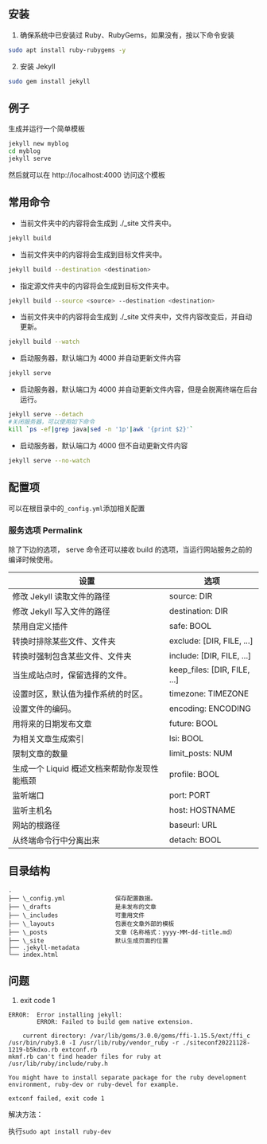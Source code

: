 ## 安装

1. 确保系统中已安装过 Ruby、RubyGems，如果没有，按以下命令安装

```bash
sudo apt install ruby-rubygems -y
```

2. 安装 Jekyll

```bash
sudo gem install jekyll
```

## 例子

生成并运行一个简单模板

```bash
jekyll new myblog
cd myblog
jekyll serve
```

然后就可以在 http://localhost:4000 访问这个模板

## 常用命令

- 当前文件夹中的内容将会生成到 ./\_site 文件夹中。

```bash
jekyll build
```

- 当前文件夹中的内容将会生成到目标文件夹<destination>中。

```bash
jekyll build --destination <destination>
```

- 指定源文件夹<source>中的内容将会生成到目标文件夹<destination>中。

```bash
jekyll build --source <source> --destination <destination>
```

- 当前文件夹中的内容将会生成到 ./\_site 文件夹中，文件内容改变后，并自动更新。

```bash
jekyll build --watch
```

- 启动服务器，默认端口为 4000 并自动更新文件内容

```bash
jekyll serve
```

- 启动服务器，默认端口为 4000 并自动更新文件内容，但是会脱离终端在后台运行。

```bash
jekyll serve --detach
#关闭服务器，可以使用如下命令
kill `ps -ef|grep java|sed -n '1p'|awk '{print $2}'`
```

- 启动服务器，默认端口为 4000 但不自动更新文件内容

```bash
jekyll serve --no-watch
```

## 配置项

可以在根目录中的`_config.yml`添加相关配置

### 服务选项 Permalink

除了下边的选项， serve 命令还可以接收 build 的选项，当运行网站服务之前的编译时候使用。

| 设置                                         | 选项                         |
| -------------------------------------------- | ---------------------------- |
| 修改 Jekyll 读取文件的路径                   | source: DIR                  |
| 修改 Jekyll 写入文件的路径                   | destination: DIR             |
| 禁用自定义插件                               | safe: BOOL                   |
| 转换时排除某些文件、文件夹                   | exclude: [DIR, FILE, ...]    |
| 转换时强制包含某些文件、文件夹               | include: [DIR, FILE, ...]    |
| 当生成站点时，保留选择的文件。               | keep_files: [DIR, FILE, ...] |
| 设置时区，默认值为操作系统的时区。           | timezone: TIMEZONE           |
| 设置文件的编码。                             | encoding: ENCODING           |
| 用将来的日期发布文章                         | future: BOOL                 |
| 为相关文章生成索引                           | lsi: BOOL                    |
| 限制文章的数量                               | limit_posts: NUM             |
| 生成一个 Liquid 概述文档来帮助你发现性能瓶颈 | profile: BOOL                |
| 监听端口                                     | port: PORT                   |
| 监听主机名                                   | host: HOSTNAME               |
| 网站的根路径                                 | baseurl: URL                 |
| 从终端命令行中分离出来                       | detach: BOOL                 |

## 目录结构

```
.
├── \_config.yml              保存配置数据。
├── \_drafts                  是未发布的文章
├── \_includes                可重用文件
├── \_layouts                 包裹在文章外部的模板
├── \_posts                   文章（名称格式：yyyy-MM-dd-title.md）
├── \_site                    默认生成页面的位置
├── .jekyll-metadata
└── index.html
```

## 问题

1. exit code 1

```log
ERROR:  Error installing jekyll:
        ERROR: Failed to build gem native extension.

    current directory: /var/lib/gems/3.0.0/gems/ffi-1.15.5/ext/ffi_c
/usr/bin/ruby3.0 -I /usr/lib/ruby/vendor_ruby -r ./siteconf20221128-1219-b5kdxo.rb extconf.rb
mkmf.rb can't find header files for ruby at /usr/lib/ruby/include/ruby.h

You might have to install separate package for the ruby development
environment, ruby-dev or ruby-devel for example.

extconf failed, exit code 1
```

解决方法：

执行`sudo apt install ruby-dev`
